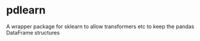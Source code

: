# pdlearn
A wrapper package for sklearn to allow transformers etc to keep the pandas DataFrame structures
